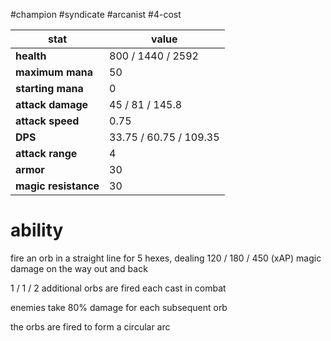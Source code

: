 #champion
#syndicate
#arcanist
#4-cost

| stat | value |
|---|---|
| **health** | 800 / 1440 / 2592 |
| **maximum mana** | 50 |
| **starting mana** | 0 |
| **attack damage** | 45 / 81 / 145.8 |
| **attack speed** | 0.75 |
| **DPS** | 33.75 / 60.75 / 109.35 | 
| **attack range** | 4 |
| **armor** | 30 |
| **magic resistance** | 30 |

# ability
fire an orb in a straight line for 5 hexes, dealing 120 / 180 / 450 (xAP) magic damage on the way out and back

1 / 1 / 2 additional orbs are fired each cast in combat

enemies take 80% damage for each subsequent orb

the orbs are fired to form a circular arc